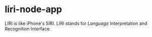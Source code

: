 # liri-node-app

LIRI is like iPhone's SIRI. LIRI stands for _Language_ Interpretation and Recognition Interface. 
